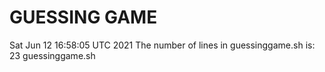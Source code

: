 # GUESSING GAME
Sat Jun 12 16:58:05 UTC 2021
The number of lines in guessinggame.sh is: 
23 guessinggame.sh
